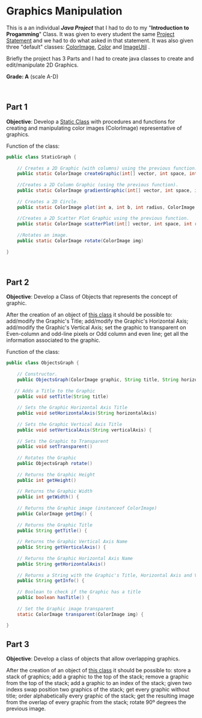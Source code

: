 # Graphics Manipulation

This is a an individual ___Java Project___ that I had to do to my "**Introduction to Progamming**" Class.
It was given to every student the same [Project Statement](https://github.com/henrique-efonseca/College-Projects/blob/master/Graphics%20Manipulation/enunciadoProjeto1920.pdf) and we had to do what asked in that statement. It was also given three "default" classes: [ColorImage](https://github.com/henrique-efonseca/College-Projects/blob/master/Graphics%20Manipulation/ColorImage.java), [Color](https://github.com/henrique-efonseca/College-Projects/blob/master/Graphics%20Manipulation/Color.java) and [ImageUtil](https://github.com/henrique-efonseca/College-Projects/blob/master/Graphics%20Manipulation/ImageUtil.java) .


Briefly the project has 3 Parts and I had to create java classes to create and edit/manipulate 2D Graphics.

**Grade: A** (scale A-D)

<br>

## Part 1

**Objective**: Develop a [Static Class](https://github.com/henrique-efonseca/College-Projects/blob/master/Graphics%20Manipulation/StaticGraph.java) with procedures and functions for creating and manipulating color images (ColorImage) representative of graphics.

Function of the class:

```java
public class StaticGraph {
    
    // Creates a 2D Graphic (with columns) using the previous function.
    public static ColorImage createGraphic(int[] vector, int space, int length, Color color) 
    
    //Creates a 2D Column Graphic (using the previous function).
    public static ColorImage gradientGraphic(int[] vector, int space, int length, Color color, int pixels) 
    
    // Creates a 2D Circle.
    public static ColorImage plot(int a, int b, int radius, ColorImage plot, Color colour) 
   
    //Creates a 2D Scatter Plot Graphic using the previous function.
    public static ColorImage scatterPlot(int[] vector, int space, int radius, Color color) 
    
    //Rotates an image.
    public static ColorImage rotate(ColorImage img) 
    
}
```

<br>

## Part 2

**Objective**: Develop a Class of Objects that represents the concept of graphic.

After the creation of an object of [this class](https://github.com/henrique-efonseca/College-Projects/blob/master/Graphics%20Manipulation/ObjectsGraph.java) it should be possible to: add/modify the Graphic's Title; add/modify the Graphic's Horizontal Axis; add/modify the Graphic's Vertical Axis; set the graphic to transparent on Even-column and odd-line pixels or Odd column and even line; get all the information associated to the graphic.

Function of the class:

```java
public class ObjectsGraph {
    
    // Constructor.
    public ObjectsGraph(ColorImage graphic, String title, String horizontalAxis, String verticalAxi) {
    
   // Adds a Title to the Graphic
	public void setTitle(String title)
    
    // Sets the Graphic Horizontal Axis Title
	public void setHorizontalAxis(String horizontalAxis) 
    
    // Sets the Graphic Vertical Axis Title
	public void setVerticalAxis(String verticalAxis) {
    
    // Sets the Graphic to Transparent
	public void setTransparent() 
    
    // Rotates the Graphic
	public ObjectsGraph rotate() 
    
    // Returns the Graphic Height
    public int getHeight() 
    
    // Returns the Graphic Width
    public int getWidth() {
    
    // Returns the Graphic image (instanceof ColorImage)
    public ColorImage getImg() {
    
    // Returns the Graphic Title
    public String getTitle() {
    
    // Returns the Graphic Vertical Axis Name
    public String getVerticalAxis() {
    
    // Returns the Graphic Horizontal Axis Name
    public String getHorizontalAxis() 
    
    // Returns a String with the Graphic's Title, Horizontal Axis and Vertical Axis
    public String getInfo() {
    
    // Boolean to check if the Graphic has a title
    public boolean hasTitle() {
    
    // Set the Graphic image transparent
    static ColorImage transparent(ColorImage img) {
    
}
```

## Part 3

**Objective**: Develop a class of objects that allow overlapping graphics.

After the creation of an object of [this class](https://github.com/henrique-efonseca/College-Projects/blob/master/Graphics%20Manipulation/OverlapGraph.java) it should be possible to: store a stack of graphics; add a graphic to the top of the stack; remove a graphic from the top of the stack; add a graphic to an index of the stack; given two indexs swap position two graphics of the stack; get every graphic without title; order alphabetically every graphic of the stack; get the resulting image from the overlap of every graphic from the stack; rotate 90º degrees the previous image.







